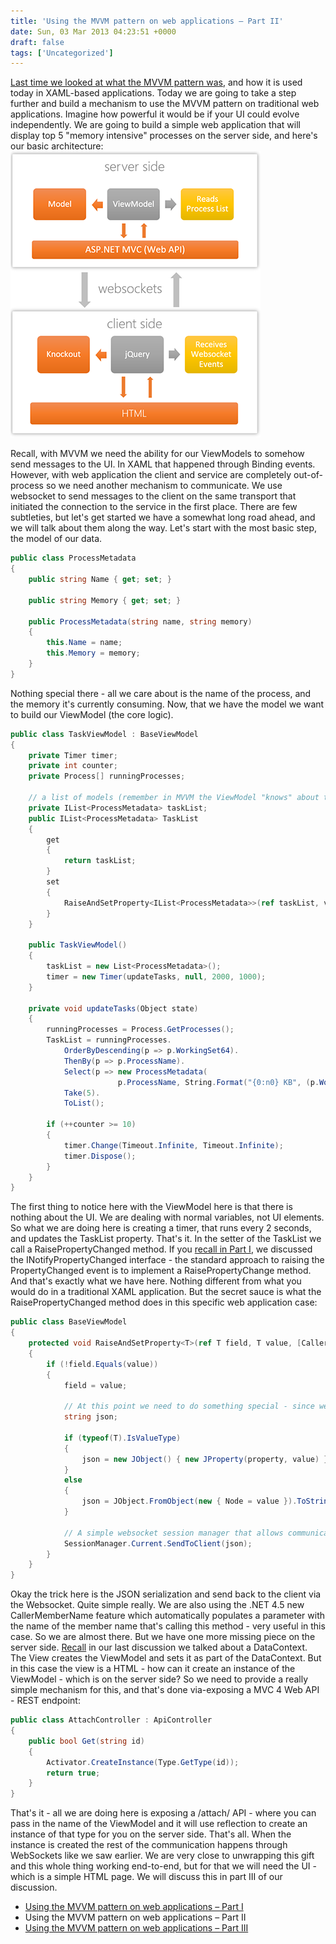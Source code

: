 ```yaml
---
title: 'Using the MVVM pattern on web applications – Part II'
date: Sun, 03 Mar 2013 04:23:51 +0000
draft: false
tags: ['Uncategorized']
---
```


[Last time we looked at what the MVVM pattern was](/blog/using-the-mvvm-pattern-on-web-applications-part-i/), and how it is used today in XAML-based applications. Today we are going to take a step further and build a mechanism to use the MVVM pattern on traditional web applications. Imagine how powerful it would be if your UI could evolve independently. We are going to build a simple web application that will display top 5 "memory intensive" processes on the server side, and here's our basic architecture: ![MVVM Architecture for Web Applications](/2013/03/mvvm-web-pattern.png) 

Recall, with MVVM we need the ability for our ViewModels to somehow send messages to the UI. In XAML that happened through Binding events. However, with web application the client and service are completely out-of-process so we need another mechanism to communicate. We use websocket to send messages to the client on the same transport that initiated the connection to the service in the first place. There are few subtleties, but let's get started we have a somewhat long road ahead, and we will talk about them along the way. Let's start with the most basic step, the model of our data.

```csharp
public class ProcessMetadata
{
    public string Name { get; set; }

    public string Memory { get; set; }

    public ProcessMetadata(string name, string memory)
    {
        this.Name = name;
        this.Memory = memory;
    }
} 
```

Nothing special there - all we care about is the name of the process, and the memory it's currently consuming. Now, that we have the model we want to build our ViewModel (the core logic).

```csharp
public class TaskViewModel : BaseViewModel
{
    private Timer timer;
    private int counter;
    private Process[] runningProcesses;

    // a list of models (remember in MVVM the ViewModel "knows" about the Model)
    private IList<ProcessMetadata> taskList;
    public IList<ProcessMetadata> TaskList
    {
        get
        {
            return taskList;
        }
        set
        {
            RaiseAndSetProperty<IList<ProcessMetadata>>(ref taskList, value);
        }
    }

    public TaskViewModel()
    {
        taskList = new List<ProcessMetadata>();
        timer = new Timer(updateTasks, null, 2000, 1000);
    }

    private void updateTasks(Object state)
    {
        runningProcesses = Process.GetProcesses();
        TaskList = runningProcesses.
            OrderByDescending(p => p.WorkingSet64).
            ThenBy(p => p.ProcessName).
            Select(p => new ProcessMetadata(
                        p.ProcessName, String.Format("{0:n0} KB", (p.WorkingSet64/1024)))).
            Take(5).
            ToList();

        if (++counter >= 10)
        {
            timer.Change(Timeout.Infinite, Timeout.Infinite);
            timer.Dispose();
        }
    }
} 
```

The first thing to notice here with the ViewModel here is that there is nothing about the UI. We are dealing with normal variables, not UI elements. So what we are doing here is creating a timer, that runs every 2 seconds, and updates the TaskList property. That's it. In the setter of the TaskList we call a RaisePropertyChanged method. If you [recall in Part I](/blog/using-the-mvvm-pattern-on-web-applications-part-i/), we discussed the INotifyPropertyChanged interface - the standard approach to raising the PropertyChanged event is to implement a RaisePropertyChange method. And that's exactly what we have here. Nothing different from what you would do in a traditional XAML application. But the secret sauce is what the RaisePropertyChanged method does in this specific web application case:

```csharp
public class BaseViewModel
{
    protected void RaiseAndSetProperty<T>(ref T field, T value, [CallerMemberName] string property = "")
    {
        if (!field.Equals(value))
        {
            field = value;

            // At this point we need to do something special - since we are not in the XAML world
            string json;

            if (typeof(T).IsValueType)
            {
                json = new JObject() { new JProperty(property, value) }.ToString();
            }
            else
            {
                json = JObject.FromObject(new { Node = value }).ToString();
            }

            // A simple websocket session manager that allows communication back to the client
            SessionManager.Current.SendToClient(json);
        }
    }
} 
```

Okay the trick here is the JSON serialization and send back to the client via the Websocket. Quite simple really. We are also using the .NET 4.5 new CallerMemberName feature which automatically populates a parameter with the name of the member name that's calling this method - very useful in this case. So we are almost there. But we have one more missing piece on the server side. [Recall](/blog/using-the-mvvm-pattern-on-web-applications-part-i/) in our last discussion we talked about a DataContext. The View creates the ViewModel and sets it as part of the DataContext. But in this case the view is a HTML - how can it create an instance of the ViewModel - which is on the server side? So we need to provide a really simple mechanism for this, and that's done via-exposing a MVC 4 Web API - REST endpoint:

```csharp
public class AttachController : ApiController
{
    public bool Get(string id)
    {
        Activator.CreateInstance(Type.GetType(id));
        return true;
    }
} 
```

That's it - all we are doing here is exposing a /attach/ API - where you can pass in the name of the ViewModel and it will use reflection to create an instance of that type for you on the server side. That's all. When the instance is created the rest of the communication happens through WebSockets like we saw earlier. We are very close to unwrapping this gift and this whole thing working end-to-end, but for that we will need the UI - which is a simple HTML page. We will discuss this in part III of our discussion.

*   [Using the MVVM pattern on web applications – Part I](/blog/using-the-mvvm-pattern-on-web-applications-part-i/)
*   Using the MVVM pattern on web applications – Part II
*   [Using the MVVM pattern on web applications – Part III](/blog/using-the-mvvm-pattern-on-web-applications-part-iii/)